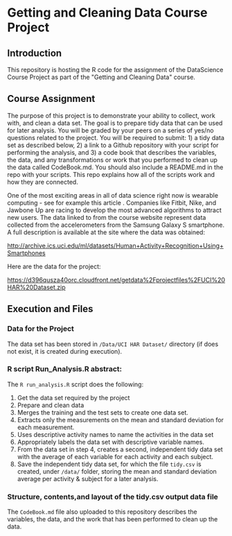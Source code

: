 # Getting and Cleaning Data Course Project

## Introduction
This repository is hosting the R code for the assignment of the DataScience Course Project as part of the "Getting and Cleaning Data" course.

## Course Assignment
The purpose of this project is to demonstrate your ability to collect, work with, and clean a data set. The goal is to prepare tidy data that can be used for later analysis. You will be graded by your peers on a series of yes/no questions related to the project. You will be required to submit: 1) a tidy data set as described below, 2) a link to a Github repository with your script for performing the analysis, and 3) a code book that describes the variables, the data, and any transformations or work that you performed to clean up the data called CodeBook.md. You should also include a README.md in the repo with your scripts. This repo explains how all of the scripts work and how they are connected.  

One of the most exciting areas in all of data science right now is wearable computing - see for example this article . Companies like Fitbit, Nike, and Jawbone Up are racing to develop the most advanced algorithms to attract new users. The data linked to from the course website represent data collected from the accelerometers from the Samsung Galaxy S smartphone. A full description is available at the site where the data was obtained:

http://archive.ics.uci.edu/ml/datasets/Human+Activity+Recognition+Using+Smartphones 

Here are the data for the project: 

https://d396qusza40orc.cloudfront.net/getdata%2Fprojectfiles%2FUCI%20HAR%20Dataset.zip

## Execution and Files
### Data for the Project
The data set has been stored in `/Data/UCI HAR Dataset/` directory (if does not exist, it is created during execution).

### R script Run_Analysis.R abstract:
The `R run_analysis.R` script does the following: 

1. Get the data set required by the project
2. Prepare and clean data
 1. Merges the training and the test sets to create one data set.
 2. Extracts only the measurements on the mean and standard deviation for each measurement. 
 3. Uses descriptive activity names to name the activities in the data set
 4. Appropriately labels the data set with descriptive variable names. 
 5. From the data set in step 4, creates a second, independent tidy data set with the average of each variable for each activity and each subject.
3. Save the independent tidy data set, for which the file `tidy.csv` is created, under `/data/` folder, storing the mean and standard deviation average per activity & subject for a later analysis.

### Structure, contents,and layout of the tidy.csv output data file
The `CodeBook.md` file also uploaded to this repository describes the variables, the data, and the work that has been performed to clean up the data.

